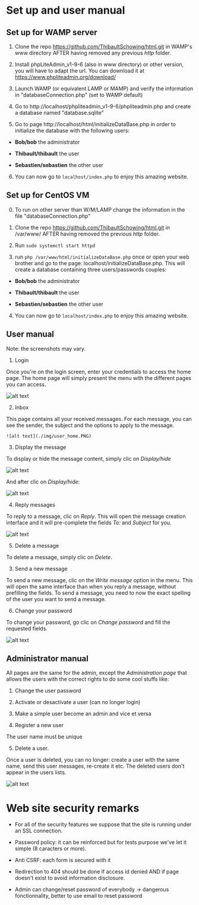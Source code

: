 # Set up and user manual

## Set up for WAMP server

1. Clone the repo https://github.com/ThibaultSchowing/html.git  in WAMP's www directory AFTER having removed any previous <i>http</i> folder.

2. Install phpLiteAdmin_v1-9-6 (also in www directory) or other version, you will have to adapt the url. You can download it at https://www.phpliteadmin.org/download/ 

3. Launch WAMP (or equivalent LAMP or MAMP) and verify the information in "databaseConnection.php" (set to WAMP default)

4. Go to http://localhost/phpliteadmin_v1-9-6/phpliteadmin.php and create a database named "database.sqlite"

5. Go to page http://localhost/html/initializeDataBase.php in order to initialize the database with the following users:

  * <b>Bob/bob</b> the administrator

  * <b>Thibault/thibault</b> the user

  * <b>Sebastien/sebastien</b> the other user

6. You can now go to `localhost/index.php` to enjoy this amazing website.



## Set up for CentOS VM

0. To run on other server than W/M/LAMP change the information in the file "databaseConnection.php"

1. Clone the repo https://github.com/ThibaultSchowing/html.git  in /var/www/ AFTER having removed the previous <i>http</i> folder.

2. Run `sudo systemctl start httpd`

3. run `php /var/www/html/initializeDataBase.php` once or open your web brother and go to the page: localhost/initializeDataBase.php. This will create a database containing three users/passwords couples:

  * <b>Bob/bob</b> the administrator

  * <b>Thibault/thibault</b> the user

  * <b>Sebastien/sebastien</b> the other user

4. You can now go to `localhost/index.php` to enjoy this amazing website.



## User manual

Note: the screenshots may vary.

1. Login

  Once you're on the login screen, enter your credentials to access the home page. The home page will simply present the menu with the different pages you can access.

  ![alt text](./img/user_login.PNG)

2. Inbox

  This page contains all your received messages. For each message, you can see the sender, the subject and the options to apply to the message.

    ![alt text](./img/user_home.PNG)

3. Display the message

  To display or hide the message content, simply clic on <i>Display/hide</i>

  ![alt text](./img/user_inbox.PNG)

  And after clic on <i>Display/hide</i>:

  ![alt text](./img/user_display.PNG)

4. Reply messages

  To reply to a message, clic on <i>Reply</i>. This will open the message creation interface and it will pre-complete the fields <i>To: </i> and <i>Subject</i> for you.

  ![alt text](./img/user_reply.PNG)

5. Delete a message

  To delete a message, simply clic on <i>Delete</i>.

3. Send a new message

  To send a new message, clic on the <i>Write message</i> option in the menu. This will open the same interface than when you reply a message, without prefilling the fields. To send a message, you need to now the exact spelling of the user you want to send a message.

6. Change your password

  To change your password, go clic on <i>Change password</i> and fill the requested fields.

  ![alt text](./img/user_password.PNG)

## Administrator manual

All pages are the same for the admin, except the <i>Administration page</i> that allows the users with the correct rights to do some cool stuffs like:

1. Change the user password

2. Activate or desactivate a user (can no longer login)

3. Make a simple user become an admin and vice et versa

4. Register a new user

  The user name must be unique

5. Delete a user.

  Once a user is deleted, you can no longer: create a user with the same name, send this user messages, re-create it etc. The deleted users don't appear in the users lists.

![alt text](./img/admin_admin.PNG)

# Web site security remarks

* For all of the security features we suppose that the site is running under an SSL connection.

* Password policy: it can be reinforced but for tests purpose we've let it simple (8 caracters or more).

* Anti CSRF: each form is secured with it

* Redirection to 404 should be done if access id denied AND if page doesn't exist to avoid information disclosure.

* Admin can change/reset password of everybody -> dangerous fonctionnality, better to use email to reset password
